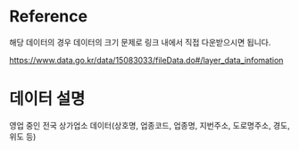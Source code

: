 # Reference

해당 데이터의 경우 데이터의 크기 문제로 링크 내에서 직접 다운받으시면 됩니다.

https://www.data.go.kr/data/15083033/fileData.do#/layer_data_infomation

# 데이터 설명

영업 중인 전국 상가업소 데이터(상호명, 업종코드, 업종명, 지번주소, 도로명주소, 경도, 위도 등)

